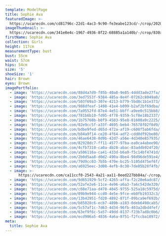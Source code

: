 ```yaml
---
template: ModelPage
title: Sophie Ava
featuredImage: >-
  https://ucarecdn.com/cd81796c-22d1-4ac3-9c90-fe3eabe123cd/-/crop/2020x1419/0,187/-/preview/
imageThumbnail: >-
  https://ucarecdn.com/341e8e4c-1967-4936-8f22-68885a1a140b/-/crop/830x908/469,97/-/preview/
firstName: Sophie Ava
collection: Girls
height: 117cm
measurementType: bust
bust: 55cm
waist: 57cm
hips: 54cm
size: '5'
shoeSize: '1'
hair: Brown
eyes: Brown
imagePortfolio:
  - image: 'https://ucarecdn.com/88d4a7d9-f85b-40a8-9e85-4ddd3ade27fa/'
  - image: 'https://ucarecdn.com/3ed7553f-9384-485a-8e4f-07262c8049a0/'
  - image: 'https://ucarecdn.com/503f69a3-307e-4213-b779-5bd8c1b1e373/'
  - image: 'https://ucarecdn.com/988dfeaf-1498-41e4-b099-b2af2bf69dba/'
  - image: 'https://ucarecdn.com/7a9552fd-87e4-4e51-bbff-a9ee0c515bb8/'
  - image: 'https://ucarecdn.com/781b6b10-fd95-4f78-9359-5cf8e18b2337/'
  - image: 'https://ucarecdn.com/1b75768b-b0f9-4583-95e8-81608a9c2225/'
  - image: 'https://ucarecdn.com/02e9cc5f-a33f-4695-beb4-76578f02f8d9/'
  - image: 'https://ucarecdn.com/bdbe9fed-d65d-472a-af19-c608f5ab6fda/'
  - image: 'https://ucarecdn.com/b84a9f14-ce20-4f64-adf2-cdd0df92be80/'
  - image: 'https://ucarecdn.com/46ae6438-0d9b-42d7-a56e-4d340e857935/'
  - image: 'https://ucarecdn.com/82928dc7-ff11-4577-97ba-ea0ca4abee90/'
  - image: 'https://ucarecdn.com/4cfb7310-ca0a-4b28-abac-83addb924f20/'
  - image: 'https://ucarecdn.com/a506116a-ca41-433d-b6a9-f5c14bf4741d/'
  - image: 'https://ucarecdn.com/2b0d5aa8-d0d2-490a-8be4-98d96de591e4/'
  - image: 'https://ucarecdn.com/79d9cc03-7b5b-470e-bc25-5105d475ef6f/'
  - image: 'https://ucarecdn.com/a6925eec-3d08-4efb-8c38-7de85b28f4fb/'
  - image: >-
      https://ucarecdn.com/ca11ccf0-2543-4a21-aa11-0eed227bb84a/-/crop/1231x2005/0,203/-/preview/
  - image: 'https://ucarecdn.com/9d651929-5cf2-4265-affa-f2c20e6adc87/'
  - image: 'https://ucarecdn.com/52afe2e6-11ce-4e96-a6a3-7a6c542de320/'
  - image: 'https://ucarecdn.com/c68e71aa-d478-4045-9755-525a18c5975d/'
  - image: 'https://ucarecdn.com/09b9e944-ccd0-4e5e-9fce-eb0fb19332c3/'
  - image: 'https://ucarecdn.com/13b42951-fd20-4892-871f-09bca9ef692b/'
  - image: 'https://ucarecdn.com/b85028c6-ecb7-489b-a183-0deb6498cab5/'
  - image: 'https://ucarecdn.com/5c57af1c-7d63-4d34-96fb-403a2dbd4fef/'
  - image: 'https://ucarecdn.com/63ef9f6c-5a57-49dd-8137-f23b7ad8c0b6/'
  - image: 'https://ucarecdn.com/ecd906a5-4836-4a6a-8751-f2fccba18972/'
meta:
  title: Sophie Ava
---
```


